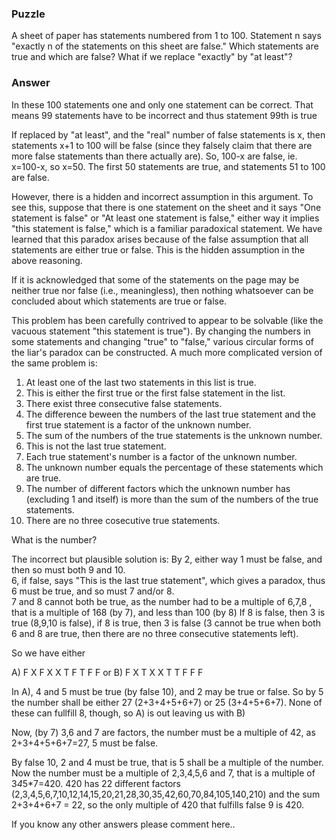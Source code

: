 ### Puzzle 

A sheet of paper has statements numbered from 1 to 100. 
Statement n says "exactly n of the statements on this sheet are false." 
Which statements are true and which are false? What if we replace "exactly" by "at least"?

### Answer 

In these 100 statements one and only one statement can be correct. That means 99 statements have to be incorrect and thus statement 99th is true

If replaced by "at least", and the "real" number of false statements is x, then statements x+1 to 100 will be false (since they falsely claim that there are more false statements than there actually are). So, 100-x are false, ie. x=100-x, so x=50. The first 50 statements are true, and statements 51 to 100 are false.

However, there is a hidden and incorrect assumption in this argument. To see this, suppose that there is one statement on the sheet and it says "One statement is false" or "At least one statement is false," either way it implies "this statement is false," which is a familiar paradoxical statement. We have learned that this paradox arises because of the false assumption that all statements are either true or false. This is the hidden assumption in the above reasoning.

If it is acknowledged that some of the statements on the page may be neither true nor false (i.e., meaningless), then nothing whatsoever can be concluded about which statements are true or false.

This problem has been carefully contrived to appear to be solvable (like the vacuous statement "this statement is true"). By changing the numbers in some statements and changing "true" to "false," various circular forms of the liar's paradox can be constructed. A much more complicated version of the same problem is:

1) At least one of the last two statements in this list is true.
2) This is either the first true or the first false statement in the list.
3) There exist three consecutive false statements.
4) The difference beween the numbers of the last true statement and the first true statement is a factor of the unknown number.
5) The sum of the numbers of the true statements is the unknown number.
6) This is not the last true statement.
7) Each true statement's number is a factor of the unknown number.
8) The unknown number equals the percentage of these statements which are true.
9) The number of different factors which the unknown number has (excluding 1 and itself) is more than the sum of the numbers of the true statements.
10) There are no three cosecutive true statements.

What is the number?

The incorrect but plausible solution is: 
By 2, either way 1 must be false, and then so must both 9 and 10.  
6, if false, says "This is the last true statement", which gives a paradox, thus 6 must be true, and so must 7 and/or 8.  
7 and 8 cannot both be true, as the number had to be a multiple of 6,7,8 , that is a multiple of 168 (by 7), and less than 100 (by 8) 
If 8 is false, then 3 is true (8,9,10 is false), if 8 is true, then 3 is false (3 cannot be true when both 6 and 8 are true, then there are no three consecutive statements left).

So we have either

A) F X F X X T F T F F or 
B) F X T X X T T F F F

In A), 4 and 5 must be true (by false 10), and 2 may be true or false. 
So by 5 the number shall be either 27 (2+3+4+5+6+7) or 25 (3+4+5+6+7). 
None of these can fullfill 8, though, so A) is out leaving us with B)

Now, (by 7) 3,6 and 7 are factors, the number must be a multiple of 42, as 2+3+4+5+6+7=27, 5 must be false.

By false 10, 2 and 4 must be true, that is 5 shall be a multiple of the number. 
Now the number must be a multiple of 2,3,4,5,6 and 7, that is a multiple of 3*4*5*7=420. 
420 has 22 different factors (2,3,4,5,6,7,10,12,14,15,20,21,28,30,35,42,60,70,84,105,140,210) and the sum 2+3+4+6+7 = 22, 
so the only multiple of 420 that fulfills false 9 is 420.

If you know any other answers please comment here..

